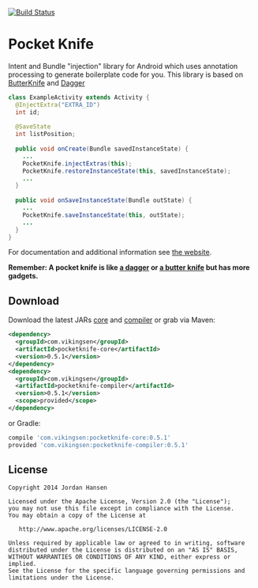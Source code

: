 [![Build Status](https://travis-ci.org/hansenji/pocketknife.svg?branch=master)](https://travis-ci.org/hansenji/pocketknife)

Pocket Knife
============

Intent and Bundle "injection" library for Android which uses annotation processing to generate boilerplate code
for you. This library is based on [ButterKnife][2] and [Dagger][1]

```java
class ExampleActivity extends Activity {
  @InjectExtra("EXTRA_ID")
  int id;
  
  @SaveState
  int listPosition;
  
  public void onCreate(Bundle savedInstanceState) {
    ...
    PocketKnife.injectExtras(this);
    PocketKnife.restoreInstanceState(this, savedInstanceState);
    ...
  }
  
  public void onSaveInstanceState(Bundle outState) {
    ...
    PocketKnife.saveInstanceState(this, outState);
    ...
  }
}
```

For documentation and additional information see [the website][5].

__Remember: A pocket knife is like [a dagger][1] or [a butter knife][2] but has more gadgets.__



Download
--------

Download the latest JARs [core][3] and [compiler][4] or grab via Maven:
```xml
<dependency>
  <groupId>com.vikingsen</groupId>
  <artifactId>pocketknife-core</artifactId>
  <version>0.5.1</version>
</dependency>
<dependency>
  <groupId>com.vikingsen</groupId>
  <artifactId>pocketknife-compiler</artifactId>
  <version>0.5.1</version>
  <scope>provided</scope>
</dependency>
```
or Gradle:
```groovy
compile 'com.vikingsen:pocketknife-core:0.5.1'
provided 'com.vikingsen:pocketknife-compiler:0.5.1'
```


License
-------

    Copyright 2014 Jordan Hansen

    Licensed under the Apache License, Version 2.0 (the "License");
    you may not use this file except in compliance with the License.
    You may obtain a copy of the License at

       http://www.apache.org/licenses/LICENSE-2.0

    Unless required by applicable law or agreed to in writing, software
    distributed under the License is distributed on an "AS IS" BASIS,
    WITHOUT WARRANTIES OR CONDITIONS OF ANY KIND, either express or implied.
    See the License for the specific language governing permissions and
    limitations under the License.



 [1]: http://square.github.com/dagger/
 [2]: http://jakewharton.github.com/butterknife/
 [3]: http://repository.sonatype.org/service/local/artifact/maven/redirect?r=central-proxy&g=com.vikingsen&a=pocketknife-core&v=LATEST
 [4]: http://repository.sonatype.org/service/local/artifact/maven/redirect?r=central-proxy&g=com.vikingsen&a=pocketknife-core&v=LATEST
 [5]: http://hansenji.github.io/pocketknife
